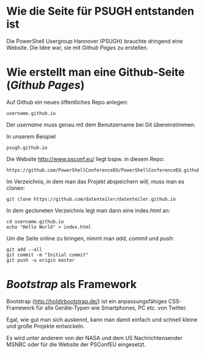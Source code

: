 # Wie die Seite für PSUGH entstanden ist #

Die PowerShell Usergroup Hannover (PSUGH) brauchte dringend eine Website. Die Idee war, sie mit _Github Pages_ zu erstellen.

# Wie erstellt man eine Github-Seite (_Github Pages_) #

Auf Github ein neues öffentliches Repo anlegen:

    username.github.io

Der _username_ muss genau mit dem Benutzername bei Git übereinstimmen.

In unserem Beispiel 

    psugh.github.io

Die Website http://www.psconf.eu/ liegt bspw. in diesem Repo:

    https://github.com/PowerShellConferenceEU/PowerShellConferenceEU.github.io

Im Verzeichnis, in dem man das Projekt abspeichern will, muss man es clonen:

    git clone https://github.com/datenteiler/datenteiler.github.io

In dem gecloneten Verzeichnis legt man dann eine index.html an:

    cd username.github.io
    echo "Hello World" > index.html

Um die Seite online zu bringen, nimmt man _add_, _commit_ und _push_:

    git add --all
    git commit -m "Initial commit"
    git push -u origin master

# _Bootstrap_ als Framework #

Bootstrap (http://holdirbootstrap.de/) ist ein anpassungsfähiges CSS-Framework für alle Geräte-Typen wie Smartphones, PC etc. von Twitter. 

Egal, wie gut man sich auskennt, kann man damit einfach und schnell kleine und große Projekte entwickeln.

 Es wird unter anderem von der NASA und dem US Nachrichtensender MSNBC oder für die Website der PSConfEU eingesetzt.
 
 
